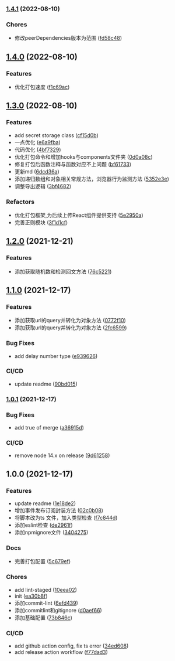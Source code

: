 ### [1.4.1](https://github.com/mtiger95/jsyyds/compare/v1.4.0...v1.4.1) (2022-08-10)


### Chores

* 修改peerDependencies版本为范围 ([fd58c48](https://github.com/mtiger95/jsyyds/commit/fd58c480429bd2278a3ff060f610050560025721))

## [1.4.0](https://github.com/mtiger95/jsyyds/compare/v1.3.0...v1.4.0) (2022-08-10)


### Features

* 优化打包速度 ([f1c69ac](https://github.com/mtiger95/jsyyds/commit/f1c69ac3c0591d2ccd422b362edca2ef09d459be))

## [1.3.0](https://github.com/mtiger95/jsyyds/compare/v1.2.0...v1.3.0) (2022-08-10)


### Features

* add secret storage class ([cf15d0b](https://github.com/mtiger95/jsyyds/commit/cf15d0b0130f30b85e20786e8d45cdf8027e1f78))
* 一点优化 ([e6a9fba](https://github.com/mtiger95/jsyyds/commit/e6a9fbade56bf5f7de91e0d8e5bd675f28416047))
* 代码优化 ([4bf7329](https://github.com/mtiger95/jsyyds/commit/4bf7329dd2241d1fe3c0935db6e86f7028f7cc9d))
* 优化打包命令和增加hooks与components文件夹 ([0d0a08c](https://github.com/mtiger95/jsyyds/commit/0d0a08c0a3b714498f45d312bdfca87da82d9c7a))
* 修复打包后函数注释与函数对应不上问题 ([bf61733](https://github.com/mtiger95/jsyyds/commit/bf6173366f9efd8e93edc4533e03b9a21a1b5893))
* 更新md ([6dcd36a](https://github.com/mtiger95/jsyyds/commit/6dcd36a4872c3b1638c874d007554a3ad88ad22b))
* 添加递归数组和对象相关常规方法，浏览器行为监测方法 ([5352e3e](https://github.com/mtiger95/jsyyds/commit/5352e3eeb5cef73f3463264ad22a76a416885a20))
* 调整导出逻辑 ([3bf4682](https://github.com/mtiger95/jsyyds/commit/3bf468257bb0d49c5235e7f174a983fd2b55304e))


### Refactors

* 优化打包框架,为后续上传React组件提供支持 ([5e2950a](https://github.com/mtiger95/jsyyds/commit/5e2950a10ce42c44e65788d8af422c20bd706cff))
* 完善正则模块 ([3f1d1cf](https://github.com/mtiger95/jsyyds/commit/3f1d1cf0f4df6d2ab55c57160ac62e949e59deb6))

## [1.2.0](https://github.com/mtiger95/jsyyds/compare/v1.1.0...v1.2.0) (2021-12-21)


### Features

* 添加获取随机数和检测回文方法 ([76c5221](https://github.com/mtiger95/jsyyds/commit/76c5221f4b443c0945594a5a551f47f9c3fb7b54))

## [1.1.0](https://github.com/mtiger95/jsyyds/compare/v1.0.1...v1.1.0) (2021-12-17)


### Features

* 添加获取url的query并转化为对象方法 ([0772f10](https://github.com/mtiger95/jsyyds/commit/0772f1043ecf053886202ef4b423858769f97052))
* 添加获取url的query并转化为对象方法 ([2fc6599](https://github.com/mtiger95/jsyyds/commit/2fc6599aa150bb33fa4261d0aaabfa2307847f0e))


### Bug Fixes

* add delay number type ([e939626](https://github.com/mtiger95/jsyyds/commit/e9396267e8d0bac6f6a64934b998a93894ffec1d))


### CI/CD

* update readme ([90bd015](https://github.com/mtiger95/jsyyds/commit/90bd0150ff693ff1a3ba4746989193157edef0d5))

### [1.0.1](https://github.com/mtiger95/jsyyds/compare/v1.0.0...v1.0.1) (2021-12-17)


### Bug Fixes

* add true of merge ([a36915d](https://github.com/mtiger95/jsyyds/commit/a36915da7f86141bb30544665d49d2f15ed3c82a))


### CI/CD

* remove node 14.x on release ([9d61258](https://github.com/mtiger95/jsyyds/commit/9d612589a72ab98d00b74a5ecedf9e3c3f50d4aa))

## 1.0.0 (2021-12-17)


### Features

* update readme ([1e18de2](https://github.com/mtiger95/jsyyds/commit/1e18de2845326bfdb9560621863a6b08613bf11f))
* 增加事件发布订阅封装方法 ([02c0b08](https://github.com/mtiger95/jsyyds/commit/02c0b08554902624e9d5638ca7ea93fd41f121d6))
* 将脚本改为ts 文件，加入类型检查 ([f7c844d](https://github.com/mtiger95/jsyyds/commit/f7c844d742f79578211b6fb93b0470eb5c28ec01))
* 添加eslint检查 ([de2961f](https://github.com/mtiger95/jsyyds/commit/de2961fdf5ba0b7d1418332964f68157c2d5ab5d))
* 添加npmignore文件 ([3404275](https://github.com/mtiger95/jsyyds/commit/340427519d8aa72ad1caebc777debc7864feb641))


### Docs

* 完善打包配置 ([5c679ef](https://github.com/mtiger95/jsyyds/commit/5c679ef47b2b270f0d2049e0547ee4c409a96853))


### Chores

* add lint-staged ([10eea02](https://github.com/mtiger95/jsyyds/commit/10eea02469aa67201239cd703828078fc9d742d8))
* init ([ea30b8f](https://github.com/mtiger95/jsyyds/commit/ea30b8f9a42b0cbd1c73b0e9e10165ff45556029))
* 添加commit-lint ([6efd439](https://github.com/mtiger95/jsyyds/commit/6efd439b4a439c247a3bafbe09d2f372cb1ff344))
* 添加commitlint和gitignore ([d0aef66](https://github.com/mtiger95/jsyyds/commit/d0aef66fc7cdb25baf693a3dcbdf1e6c7f5a3eeb))
* 添加基础配置 ([73b846c](https://github.com/mtiger95/jsyyds/commit/73b846c00945368bf2587b7744048fa877123d42))


### CI/CD

* add github action config, fix ts error ([34ed608](https://github.com/mtiger95/jsyyds/commit/34ed608a113b212d2d5d36501e73825d91d43cfd))
* add release action workflow ([f77dad3](https://github.com/mtiger95/jsyyds/commit/f77dad39ed61612f3ead38442ad8f7f000e7241a))
